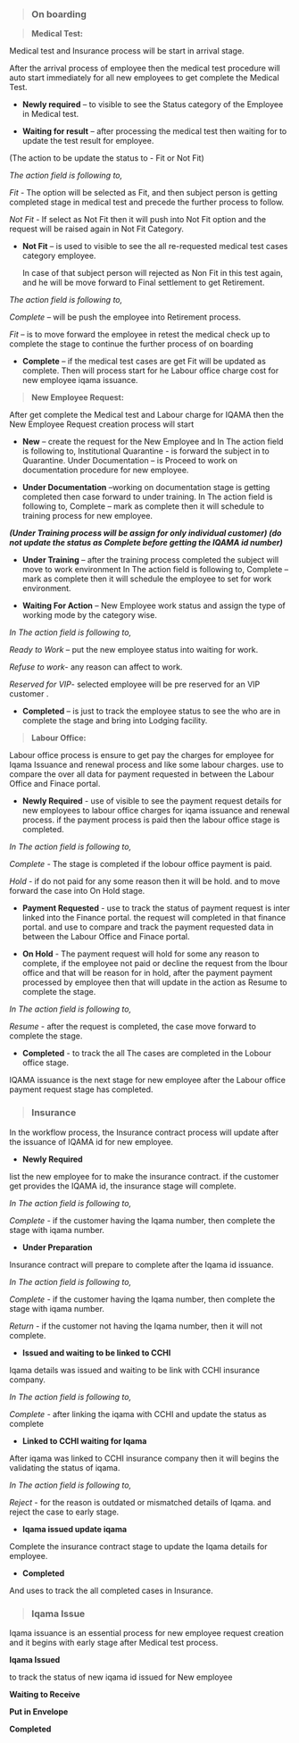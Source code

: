 > ### On boarding

> **Medical Test:**

Medical test and Insurance process will be start in arrival stage. 

After the arrival process of employee then the medical test procedure will auto start immediately for all new employees to get complete the Medical Test.

-	**Newly required** – to visible to see the Status category of the Employee in Medical test.

-	**Waiting for result** – after processing the medical test then waiting for to update the test result for employee.

(The action to be update the status to - Fit or Not Fit)

*The action field is following to,*

*Fit*        - The option will be selected as Fit, and then subject person is getting completed stage in medical test and precede the further process to follow.

*Not Fit* - If select as Not Fit then it will push into Not Fit option and the request will be raised again in Not Fit Category.

-	**Not Fit** – is used to visible to see the all re-requested medical test cases category employee.

      In case of that subject person will rejected as Non Fit in this test again, and he will be move forward to Final settlement to get Retirement.

*The action field is following to,*

*Complete* – will be push the employee into Retirement process.

 *Fit* – is to move forward the employee in retest the medical check up to complete the stage to continue the further process of on boarding


- **Complete** –
if the medical test cases are get Fit will be updated as complete.
 Then will process start for he Labour office charge cost for new employee iqama issuance.

> **New Employee Request:**

After get complete the Medical test and Labour charge for IQAMA then the New Employee Request creation process will start 

-	**New** – create the request for the New Employee and
In The action field is following to,
Institutional Quarantine - is forward the subject in to Quarantine.
Under Documentation – is Proceed to work on documentation procedure for new employee.

-	**Under Documentation** –working on documentation stage is getting completed then case forward to under training.
In The action field is following to,
Complete – mark as complete then it will schedule to training process for new employee.

_**(Under Training process will be assign for only individual customer)
(do not update the status as Complete before getting the IQAMA id number)**_

-	**Under Training** – after the training process completed the subject will move to work environment
In The action field is following to,
Complete – mark as complete then it will schedule the employee to set for work environment.

-	**Waiting For Action** – New Employee work status and assign the type of working mode by the category wise.

*In The action field is following to,*

*Ready to Work* – put the new employee status into waiting for work.

*Refuse to work*- any reason can affect to work.

*Reserved for VIP*- selected employee will be pre reserved for an VIP customer .

-	**Completed** – is just to track the employee status to see the who are in complete the stage and bring into Lodging facility.



> **Labour Office:**

Labour office process is ensure to get pay the charges for employee for Iqama Issuance and renewal process and like some labour charges.
use to compare the over all data for payment requested in between the Labour Office and Finace portal.

-	**Newly Required** - use of visible to see the payment request details for new employees to labour office charges for iqama issuance and renewal process.
if the payment process is paid then the labour office stage is completed.

*In The action field is following to,*

 *Complete* - The stage is completed if the lobour office payment is paid.

 *Hold* - if do not paid for any some reason then it will be hold. and to move forward the case into On Hold stage.

- **Payment Requested** - use to track the status of payment request is inter linked into the Finance portal. the request will completed in that finance portal. and use to compare and track the payment requested data in between the Labour Office and Finace portal.

- **On Hold** - The payment request will hold for some any reason to complete, if the employee not paid or decline the request from the lbour office and that will be reason for in hold, after the payment payment processed by employee then that will update in the action as Resume to complete the stage.

*In The action field is following to,*

*Resume* - after the request is completed, the case move forward to complete the stage.

- **Completed** - to track the all The cases are completed in the Lobour office stage.

IQAMA issuance is the next stage for new employee after the Labour office payment request stage has completed.

> ### **Insurance**

In the workflow process, the Insurance contract process will update after the issuance of IQAMA id for new employee.

- **Newly Required**

list the new employee for to make the insurance contract. if the customer get provides the IQAMA id, the insurance stage will complete.


*In The action field is following to,*

*Complete* - if the customer having the Iqama number, then complete the stage with iqama number.

- **Under Preparation**

Insurance contract will prepare to complete after the Iqama id issuance.

*In The action field is following to,*

*Complete* - if the customer having the Iqama number, then complete the stage with iqama number.

*Return* - if the customer not having the Iqama number, then it will not complete.


- **Issued and waiting to be linked to CCHI**

Iqama details was issued and waiting to be link with CCHI insurance company.

*In The action field is following to,*

*Complete* - after linking the iqama with CCHI and update the status as complete


- **Linked to CCHI waiting for Iqama**

After iqama was linked to CCHI insurance company then it will begins the validating the status of iqama.


*In The action field is following to,*

*Reject* - for the reason is outdated or mismatched details of Iqama.
and reject the case to early stage.

- **Iqama issued update iqama**

Complete the insurance contract stage to update the Iqama details for employee.

- **Completed**

And uses to track the all completed cases in Insurance.

> ### **Iqama Issue**

Iqama issuance is an essential process for new employee request creation and it begins with early stage after Medical test process. 

**Iqama Issued**

to track the status of new iqama id issued for New employee

**Waiting to Receive**


**Put in Envelope**


**Completed**